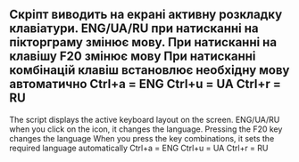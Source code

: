 Скріпт виводить на екрані активну розкладку клавіатури.
ENG/UA/RU
при натисканні на пікторграму змінює мову. 
При натисканні на клавішу F20 змінює мову
При натисканні комбінацій клавіш встановлює необхідну мову автоматично
Ctrl+a = ENG
Ctrl+u = UA
Ctrl+r = RU
--------------------------------------------------------------------------------
The script displays the active keyboard layout on the screen.
ENG/UA/RU
when you click on the icon, it changes the language.
Pressing the F20 key changes the language
When you press the key combinations, it sets the required language automatically
Ctrl+a = ENG
Ctrl+u = UA
Ctrl+r = RU
